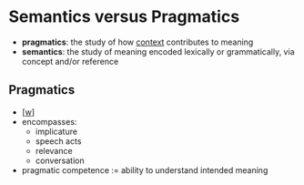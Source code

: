 # Semantics versus Pragmatics

- **pragmatics**: the study of how [context](context.md) contributes to meaning
- **semantics**: the study of meaning encoded lexically or grammatically, via concept and/or reference

## Pragmatics

- [[w](https://en.wikipedia.org/wiki/Pragmatics)]
- encompasses:
  - implicature
  - speech acts
  - relevance
  - conversation
- pragmatic competence := ability to understand intended meaning
